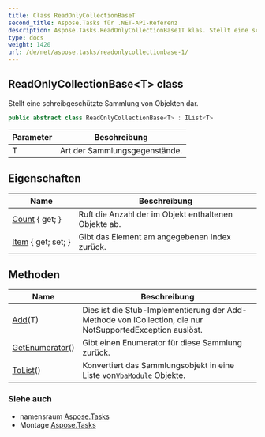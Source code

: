 ```yaml
---
title: Class ReadOnlyCollectionBaseT
second_title: Aspose.Tasks für .NET-API-Referenz
description: Aspose.Tasks.ReadOnlyCollectionBase1T klas. Stellt eine schreibgeschützte Sammlung von Objekten dar.
type: docs
weight: 1420
url: /de/net/aspose.tasks/readonlycollectionbase-1/
---
```

## ReadOnlyCollectionBase&lt;T&gt; class

Stellt eine schreibgeschützte Sammlung von Objekten dar.

```csharp
public abstract class ReadOnlyCollectionBase<T> : IList<T>
```

| Parameter | Beschreibung |
| --- | --- |
| T | Art der Sammlungsgegenstände. |

## Eigenschaften

| Name | Beschreibung |
| --- | --- |
| [Count](../../aspose.tasks/readonlycollectionbase-1/count/) { get; } | Ruft die Anzahl der im Objekt enthaltenen Objekte ab. |
| [Item](../../aspose.tasks/readonlycollectionbase-1/item/) { get; set; } | Gibt das Element am angegebenen Index zurück. |

## Methoden

| Name | Beschreibung |
| --- | --- |
| [Add](../../aspose.tasks/readonlycollectionbase-1/add/)(T) | Dies ist die Stub-Implementierung der Add-Methode von ICollection, die nur NotSupportedException auslöst. |
| [GetEnumerator](../../aspose.tasks/readonlycollectionbase-1/getenumerator/)() | Gibt einen Enumerator für diese Sammlung zurück. |
| [ToList](../../aspose.tasks/readonlycollectionbase-1/tolist/)() | Konvertiert das Sammlungsobjekt in eine Liste von[`VbaModule`](../vbamodule/) Objekte. |

### Siehe auch

* namensraum [Aspose.Tasks](../../aspose.tasks/)
* Montage [Aspose.Tasks](../../)


